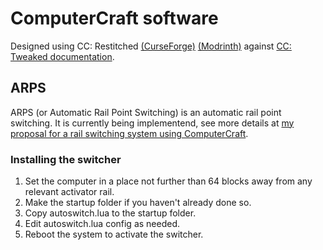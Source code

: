 # ComputerCraft software

Designed using CC: Restitched [(CurseForge)](https://www.curseforge.com/minecraft/mc-mods/cc-restitched) [(Modrinth)](https://modrinth.com/mod/cc-restitched) against [CC: Tweaked documentation](https://tweaked.cc/).

## ARPS

ARPS (or Automatic Rail Point Switching) is an automatic rail point switching. It is currently being implementend, see more details at [my proposal for a rail switching system using ComputerCraft](https://hibiscus.pet/minecraft/cc-rail-switch).

### Installing the switcher

1. Set the computer in a place not further than 64 blocks away from any relevant activator rail.
2. Make the startup folder if you haven't already done so.
3. Copy autoswitch.lua to the startup folder.
4. Edit autoswitch.lua config as needed.
5. Reboot the system to activate the switcher.
